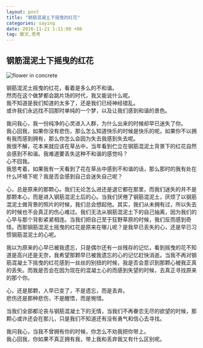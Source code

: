 ```yaml
---
layout: post
title: "钢筋混凝土下摇曳的红花"
categories: saying
date: 2016-11-21 1:11:08 +86
tag: 散文,思考
---
```


## 钢筋混泥土下摇曳的红花 ##
![flower in concrete](http://ogu9js0qs.bkt.clouddn.com/IMG_20161121_123621.jpg)

钢筋混泥土摇曳的红花，看着是多么的不和谐。   <br />
然而在这个做梦都会跳片场的时代，我又能说什么呢。   <br />
我不知道是我们知道的太多了，还是我们已经神经错乱。   <br  />
或许我们永远找不回那时单纯的一个梦，以及让我们感到和谐的景色。        <br/>

我问我心，我一份纯净的心灵进入人群，为什么出来的时候却早已迷失了你。       <br/>
我心回我，如果你没有悲伤，那么怎么知道快乐的时候是快乐的呢。如果你不以拥有我而感到拥有，那么你怎么会因为失去我感到失去呢。    <br /> 
我很不解，花本来就应该在草丛中，当年看到伫立在钢筋混泥土背景下的红花自然会感到不和谐。我难道要丢失这种不和谐的感觉吗？   <br />
心不回我。   <br />
我思考着，如果我有一天看到了花在草丛中感到不和谐的话，那么那时的我有处在什么环境下呢？我是否会感到自己会迷失自己呢？    <br  />

心，总是原来的那颗心。我们无论怎么进还是退它都在那里，而我们迷失的并不是那颗本心，而是进入钢筋混泥土后的心。当我们厌倦了钢筋混泥土，厌烦了以钢筋混泥土做背景的照片的时候，我们总会想起他。其实，我们从未拥有过，所以失去的时候也不会真正的伤心难过。我们无法从钢筋混泥土下的自己抽离，因为我们的心早与那个背影紧紧相连。当我们把自己至于狂野草原的时候，我们反而感到奇怪。而那钢筋混泥土摇曳的红花是原来在哪儿呢？是我早已丢失的心，还是早已习惯钢筋混泥土的心呢。   <br />

我以为原来的心早已被我遗忘，只是偶尔还有一丝残存的记忆，看到摇曳的花不知道是高兴还是无奈，我希望那颗早已被我遗忘的心的记忆赶快消逝。当我不再对钢筋混凝土下摇曳的红花感到一丝丝的别扭的时候，我是否会意识到那颗心被我正真的丢失。而我是否会在因为现在的混凝土心的而感到失望的时候，去真正寻找原来的那个你。    <br />

心，还是那颗，人早已变了，不是遗忘，而是丢弃。   <br />
悲伤还是那种悲伤，不是醒悟，而是惋惜。    <br />

当我们全部都沦丧与钢筋混凝土下的无情，当我们不再眷恋无尽的欲望的时候，那颗心或许还会在那儿，只是我们不知道还有没有勇气和信心去寻找。


我问我心，当我不曾拥有你的时候，你怎么不劝我把你带上。    <br  />
我心回我，你如果不真正拥有我，带上我和丢弃我又有什么区别呢。

